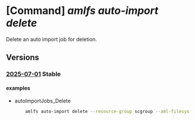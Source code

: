 # [Command] _amlfs auto-import delete_

Delete an auto import job for deletion.

## Versions

### [2025-07-01](/Resources/mgmt-plane/L3N1YnNjcmlwdGlvbnMve30vcmVzb3VyY2Vncm91cHMve30vcHJvdmlkZXJzL21pY3Jvc29mdC5zdG9yYWdlY2FjaGUvYW1sZmlsZXN5c3RlbXMve30vYXV0b2ltcG9ydGpvYnMve30=/2025-07-01.xml) **Stable**

<!-- mgmt-plane /subscriptions/{}/resourcegroups/{}/providers/microsoft.storagecache/amlfilesystems/{}/autoimportjobs/{} 2025-07-01 -->

#### examples

- autoImportJobs_Delete
    ```bash
        amlfs auto-import delete --resource-group scgroup --aml-filesystem-name fs1 --auto-import-job-name autojob1
    ```
